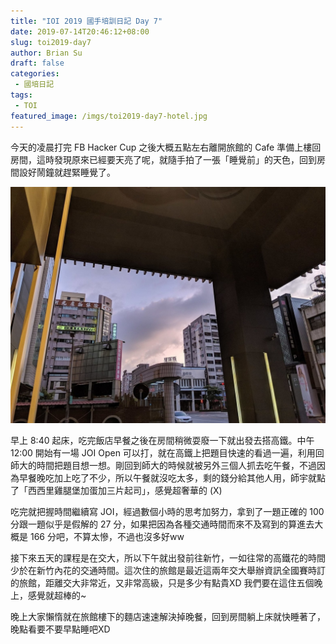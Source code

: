 ```yaml
---
title: "IOI 2019 國手培訓日記 Day 7"
date: 2019-07-14T20:46:12+08:00
slug: toi2019-day7
author: Brian Su
draft: false
categories:
 - 國培日記
tags:
 - TOI
featured_image: /imgs/toi2019-day7-hotel.jpg
---
```


今天的凌晨打完 FB Hacker Cup 之後大概五點左右離開旅館的 Cafe 準備上樓回房間，這時發現原來已經要天亮了呢，就隨手拍了一張「睡覺前」的天色，回到房間設好鬧鐘就趕緊睡覺了。

![「睡覺前」的天色，此時約 5:00 am](/imgs/toi2019-day7-sky.jpg)

早上 8:40 起床，吃完飯店早餐之後在房間稍微耍廢一下就出發去搭高鐵。中午 12:00 開始有一場 JOI Open 可以打，就在高鐵上把題目快速的看過一遍，利用回師大的時間把題目想一想。剛回到師大的時候就被另外三個人抓去吃午餐，不過因為早餐晚吃加上吃了不少，所以午餐就沒吃太多，剩的錢分給其他人用，師宇就點了「西西里雞腿堡加蛋加三片起司」，感覺超奢華的 (X)

吃完就把握時間繼續寫 JOI，經過數個小時的思考加努力，拿到了一題正確的 100 分跟一題似乎是假解的 27 分，如果把因為各種交通時間而來不及寫到的算進去大概是 166 分吧，不算太慘，不過也沒多好ww

接下來五天的課程是在交大，所以下午就出發前往新竹，一如往常的高鐵花的時間少於在新竹內花的交通時間。這次住的旅館是最近這兩年交大舉辦資訊全國賽時訂的旅館，距離交大非常近，又非常高級，只是多少有點貴XD 我們要在這住五個晚上，感覺就超棒的~

晚上大家懶惰就在旅館樓下的麵店速速解決掉晚餐，回到房間躺上床就快睡著了，晚點看要不要早點睡吧XD
